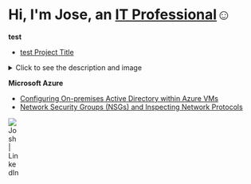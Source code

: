 <h1>Hi, I'm Jose, an <a href="https://linkedin.com/in/jose-guerrero-09a8b72b5">IT Professional</a>☺</h1>

<b>test</b>
- [test Project Title](https://github.com/Jose01000111)

<details>
<summary>Click to see the description and image</summary>

## Description
test

### Screenshot
![Project Image](https://github.com/Jose01000111/Jose01000111/blob/main/Screenshot%202025-03-21%20190441%20-%20Copy%20(2).png?raw=true)

</details>

<b>Microsoft Azure</b>
- [Configuring On-premises Active Directory within Azure VMs](https://github.com/Jose01000111/configure-ad) 
- [Network Security Groups (NSGs) and Inspecting Network Protocols](https://github.com/Jose01000111/azure-network-protocols)


[<img align="left" alt="Josh | LinkedIn" width="22px" src="https://cdn.jsdelivr.net/npm/simple-icons@v3/icons/linkedin.svg" />][linkedin]

[linkedin]: https://linkedin.com/in/jose-guerrero-09a8b72b5
